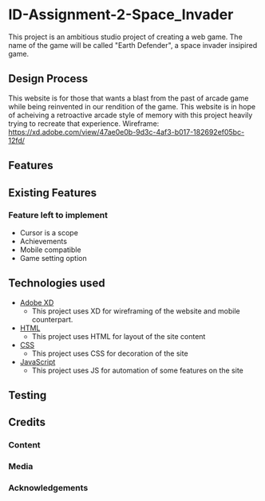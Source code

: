 # ID-Assignment-2-Space_Invader

This project is an ambitious studio project of creating a web game. The name of the game will be called "Earth Defender", a space invader insipired game.

## Design Process

This website is for those that wants a blast from the past of arcade game while being reinvented in our rendition of the game. This website is in hope of acheiving a retroactive arcade style of memory with this project heavily trying to recreate that experience.
Wireframe: https://xd.adobe.com/view/47ae0e0b-9d3c-4af3-b017-182692ef05bc-12fd/

## Features

## Existing Features

### Feature left to implement

- Cursor is a scope
- Achievements
- Mobile compatible
- Game setting option

## Technologies used

- [Adobe XD](https://www.adobe.com/sg/products/xd.html)
  - This project uses XD for wireframing of the website and mobile counterpart.
- [HTML](https://html.com)
  - This project uses HTML for layout of the site content
- [CSS](https://www.w3.org/TR/CSS/#css)
  - This project uses CSS for decoration of the site
- [JavaScript](https://www.javascript.com)
  - This project uses JS for automation of some features on the site

## Testing

## Credits

### Content

### Media

### Acknowledgements
